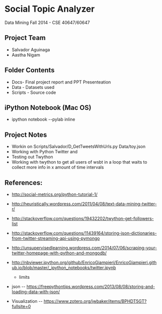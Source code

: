 Social Topic Analyzer
=====================

Data Mining
Fall 2014 - CSE 40647/60647

Project Team
------------

* Salvador Aguinaga
* Aastha Nigam

Folder Contents
---------------

* Docs- Final project report and PPT Presenteation 
* Data - Datasets used
* Scripts - Source code



iPython Notebook (Mac OS)
-------------------------
* ipython notebook --pylab inline


Project Notes
---------------------
* Workin on Scripts/Salvador/D_GetTweetsWithUrls.py Data/toy.json
* Working with Python Twitter and 
* Testing out Twython
* Working with twython to get all users of wsbt in a loop that waits to collect more info in x amount of time intervals

References:
-----------
* http://social-metrics.org/python-tutorial-1/
* http://heuristically.wordpress.com/2011/04/08/text-data-mining-twitter-r/
* http://stackoverflow.com/questions/19432202/twython-get-followers-list
* http://stackoverflow.com/questions/11439164/storing-json-dictionaries-from-twitter-streaming-api-using-pymongo
* http://unsupervisedlearning.wordpress.com/2014/07/06/scraping-your-twitter-homepage-with-python-and-mongodb/
* http://nbviewer.ipython.org/github/EnricoGiampieri/EnricoGiampieri.github.io/blob/master/_ipython_notebooks/twitter.ipynb
	- limits 
* json
-- https://freepythontips.wordpress.com/2013/08/08/storing-and-loading-data-with-json/

* Visualization
-- https://www.zotero.org/jwbaker/items/BPHDT5GT?fullsite=0


